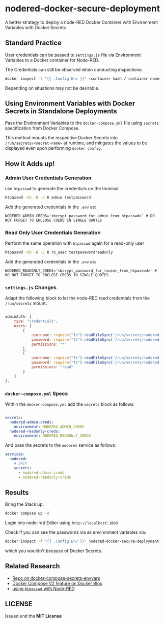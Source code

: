 # nodered-docker-secure-deployment

A better strategy to deploy a node-RED Docker Container with Environment Variables with Docker Secrets

## Standard Practice

User credentials can be passed to `settings.js` file via Environment Variables to a Docker container for Node-RED.

The Credentials can still be observed when conducting inspections:

```bash
docker inspect -f "{{ .Config.Env }}" <container hash / container name>
```
Depending on situations may not be desirable.

## Using Environment Variables with Docker Secrets in Standalone Deployments

Pass the Environment Variables to the `docker-compose.yml` file using `secrets` specification from Docker Compose.

This method mounts the respective Docker Secrets into `/run/secrets/<secret-name>` at runtime, and mitigates the 
values to be displayed even upon performing `docker config`.

## How it Adds up!

### Admin User Credentials Generation

use `htpasswd` to generate the credentials on the terminal

```bash
htpasswd -nb -B -C 8 admin testpassword
```

Add the generated credentials in the `.env` as:

```
NODERED_ADMIN_CREDS='<bcrypt_password_for_admin_from_htpasswd>` # DO NOT FORGET TO ENCLOSE CREDS IN SINGLE QUOTES
```

### Read Only User Credentials Generation

Perform the same operation with `htpasswd` again for a read-only user

```bash
htpasswd -nb -B -C 8 ro_user testpasswordreadonly
```
Add the generated credentials in the `.env` as:

```
NODERED_READONLY_CREDS='<bcrypt_password_for_rouser_from_htpasswd>` # DO NOT FORGET TO ENCLOSE CREDS IN SINGLE QUOTES
```

### `settings.js` Changes

Adapt the following block to let the node-RED read credentials from the `/run/secrets` mount:

```javascript

adminAuth: {
    type: "credentials",
    users: [
        {
            username: require("fs").readFileSync('/run/secrets/nodered-admin-creds').toString().split(':')[0],
            password: require("fs").readFileSync('/run/secrets/nodered-admin-creds').toString().split(':')[1].replace('$2y$','$2b$'),
            permissions: "*"
        },
        {
            username: require("fs").readFileSync('/run/secrets/nodered-readonly-creds').toString().split(':')[0],
            password: require("fs").readFileSync('/run/secrets/nodered-readonly-creds').toString().split(':')[1].replace('$2y$','$2b$'),
            permissions: "read"
        }
    ]
},
```

### `docker-compose.yml` Specs

Within the `docker-compose.yml` add the `secrets` block as follows:

```yaml

secrets:
  nodered-admin-creds:
    environment: NODERED_ADMIN_CREDS
  nodered-readonly-creds:
    environment: NODERED_READONLY_CREDS
```
And pass the secrets to the `nodered` service as follows:

```yaml
services:
  nodered:
    # SNIP
    secrets:
      - nodered-admin-creds
      - nodered-readonly-creds
```

## Results

Bring the Stack up:

```bash
docker compose up -d
```

Login into node-red Editor using `http://localhost:1880`

Check if you can see the passwords via as environment variables via:

```bash
docker inspect -f "{{ .Config.Env }}" nodered-docker-secure-deployment-nodered-1
```
which you wouldn't because of Docker Secrets.

## Related Research

- [Repo on docker-compose-secrets-envvars](https://github.com/shantanoo-desai/docker-compose-secrets-envvars)
- [Docker Compose V2 feature on Docker Blog](https://www.docker.com/blog/new-docker-compose-v2-and-v1-deprecation/)
- [using `htpasswd` with Node-RED](https://shantanoo-desai.github.io/posts/technology/htpasswd-node-red-docker/)

## LICENSE

Issued und the __MIT License__
